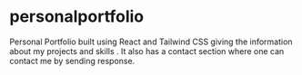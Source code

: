 # personalportfolio
Personal Portfolio built using React and Tailwind CSS giving the information about my projects and skills . It also has a contact section where one can contact me by sending response.  
